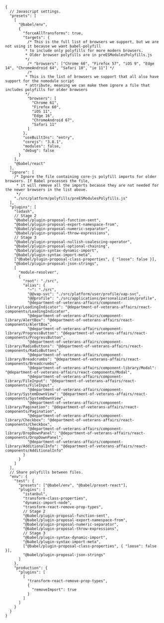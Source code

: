     {
      // Javascript settings.
      "presets": [
        [
          "@babel/env",
          {
            "forceAllTransforms": true,
            "targets": {
              /* This is the full list of browsers we support, but we are not using it because we want babel-polyfill
             * to include only polyfills for more modern browsers.
             * Older browser polyfills are in preESModulesPolyfills.js
             */
              /* "browsers": ["Chrome 60", "Firefox 57", "iOS 9", "Edge 14", "ChromeAndroid 64", "Safari 10", "ie 11"] */
              /*
             * This is the list of browsers we support that all also have support for the nomodule script
             * attribute, meaning we can make them ignore a file that includes polyfills for older browsers
             */
              "browsers": [
                "Chrome 61",
                "Firefox 60",
                "iOS 11",
                "Edge 16",
                "ChromeAndroid 67",
                "Safari 11"
              ]
            },
            "useBuiltIns": "entry",
            "corejs": "3.8.1",
            "modules": false,
            "debug": false
          }
        ],
        "@babel/react"
      ],
      "ignore": [
        /* Ignore the file containing core-js polyfill imports for older browsers. If Babel processes the file,
         * it will remove all the imports because they are not needed for the newer browsers in the list above.
         */
        "./src/platform/polyfills/preESModulesPolyfills.js"
      ],
      "plugins": [
        "lodash",
        // Stage 2
        "@babel/plugin-proposal-function-sent",
        "@babel/plugin-proposal-export-namespace-from",
        "@babel/plugin-proposal-numeric-separator",
        "@babel/plugin-proposal-throw-expressions",
        // Stage 3
        "@babel/plugin-proposal-nullish-coalescing-operator",
        "@babel/plugin-proposal-optional-chaining",
        "@babel/plugin-syntax-dynamic-import",
        "@babel/plugin-syntax-import-meta",
        ["@babel/plugin-proposal-class-properties", { "loose": false }],
        "@babel/plugin-proposal-json-strings",
        [
          "module-resolver",
          {
            "root": "./src",
            "alias": {
              "~": "./src",
              "@@vap-svc": "./src/platform/user/profile/vap-svc",
              "@@profile": "./src/applications/personalization/profile",
              "@department-of-veterans-affairs/component-library/LoadingIndicator": "@department-of-veterans-affairs/react-components/LoadingIndicator",
              "@department-of-veterans-affairs/component-library/AlertBox": "@department-of-veterans-affairs/react-components/AlertBox",
              "@department-of-veterans-affairs/component-library/ProgressButton": "@department-of-veterans-affairs/react-components/ProgressButton",
              "@department-of-veterans-affairs/component-library/RadioButtons": "@department-of-veterans-affairs/react-components/RadioButtons",
              "@department-of-veterans-affairs/component-library/Breadcrumbs": "@department-of-veterans-affairs/react-components/Breadcrumbs",
              "@department-of-veterans-affairs/component-library/Modal": "@department-of-veterans-affairs/react-components/Modal",
              "@department-of-veterans-affairs/component-library/FileInput": "@department-of-veterans-affairs/react-components/FileInput",
              "@department-of-veterans-affairs/component-library/SystemDownView": "@department-of-veterans-affairs/react-components/SystemDownView",
              "@department-of-veterans-affairs/component-library/Pagination": "@department-of-veterans-affairs/react-components/Pagination",
              "@department-of-veterans-affairs/component-library/Checkbox": "@department-of-veterans-affairs/react-components/Checkbox",
              "@department-of-veterans-affairs/component-library/DropDownPanel": "@department-of-veterans-affairs/react-components/DropDownPanel",
              "@department-of-veterans-affairs/component-library/AdditionalInfo": "@department-of-veterans-affairs/react-components/AdditionalInfo"
            }
          }
        ]
      ],
      // Share polyfills between files.
      "env": {
        "test": {
          "presets": ["@babel/env", "@babel/preset-react"],
          "plugins": [
            "istanbul",
            "transform-class-properties",
            "dynamic-import-node",
            "transform-react-remove-prop-types",
            // Stage 2
            "@babel/plugin-proposal-function-sent",
            "@babel/plugin-proposal-export-namespace-from",
            "@babel/plugin-proposal-numeric-separator",
            "@babel/plugin-proposal-throw-expressions",
            // Stage 3
            "@babel/plugin-syntax-dynamic-import",
            "@babel/plugin-syntax-import-meta",
            ["@babel/plugin-proposal-class-properties", { "loose": false }],
            "@babel/plugin-proposal-json-strings"
          ]
        },
        "production": {
          "plugins": [
            [
              "transform-react-remove-prop-types",
              {
                "removeImport": true
              }
            ]
          ]
        }
      }
    }
